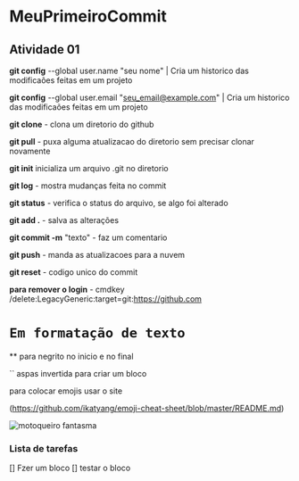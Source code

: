 # **MeuPrimeiroCommit**
## **Atividade 01**


**git config** --global user.name "seu nome"            | Cria um historico das modificaões feitas em um projeto

**git config** --global user.email "seu_email@example.com"  |  Cria um historico das modificaões feitas em um projeto


**git clone** - clona um diretorio do github

**git pull** - puxa alguma atualizacao do diretorio sem precisar clonar novamente

**git init** inicializa um arquivo .git no diretorio

**git log** - mostra mudanças feita no commit

**git status** - verifica o status do arquivo, se algo foi alterado

**git add .** - salva as alterações 

**git commit -m** "texto" - faz um comentario 


**git push** - manda as atualizacoes para a nuvem

**git reset** - codigo unico do commit  
 
 **para remover o login** - cmdkey /delete:LegacyGeneric:target=git:https://github.com


# ` Em formatação de texto  ` 
 ** para negrito no inicio e no final

 `` aspas invertida para criar um bloco

   para colocar emojis usar o site 

   (https://github.com/ikatyang/emoji-cheat-sheet/blob/master/README.md)

 ![motoqueiro fantasma](https://upload.wikimedia.org/wikipedia/pt/0/0e/Motoqueiro_Fantasma_por_Mark_Texeira.jpg) 


 ### Lista de tarefas

 [] Fzer um bloco
 [] testar o bloco
 